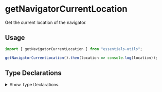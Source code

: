 # getNavigatorCurrentLocation

Get the current location of the navigator.

## Usage

```js
import { getNavigatorCurrentLocation } from "essentials-utils";

getNavigatorCurrentLocation().then(location => console.log(location));
```

## Type Declarations

<details>
  <summary class="italic cursor-pointer">Show Type Declarations</summary>

```ts
export interface GetNavigatorCurrentLocationProps {
  successCallback: PositionCallback;
  errorCallback: PositionErrorCallback;
}

export declare function getNavigatorCurrentLocation({
    successCallback,
    errorCallback,
  }: GetNavigatorCurrentLocationProps): Promise<{
    coords: GeolocationCoordinates;
    timestamp: number;
}>;
```
</details>
